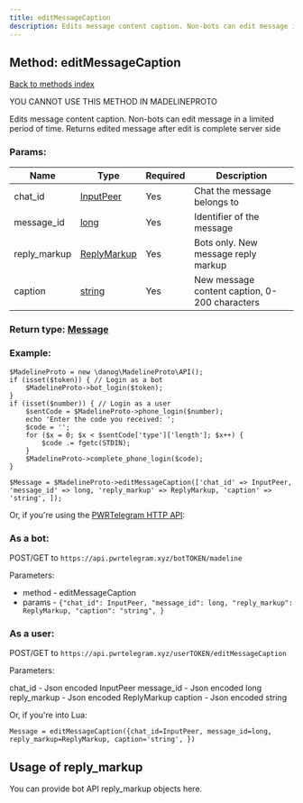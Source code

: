 ```yaml
---
title: editMessageCaption
description: Edits message content caption. Non-bots can edit message in a limited period of time. Returns edited message after edit is complete server side
---
```

## Method: editMessageCaption  
[Back to methods index](index.md)


YOU CANNOT USE THIS METHOD IN MADELINEPROTO


Edits message content caption. Non-bots can edit message in a limited period of time. Returns edited message after edit is complete server side

### Params:

| Name     |    Type       | Required | Description |
|----------|---------------|----------|-------------|
|chat\_id|[InputPeer](../types/InputPeer.md) | Yes|Chat the message belongs to|
|message\_id|[long](../types/long.md) | Yes|Identifier of the message|
|reply\_markup|[ReplyMarkup](../types/ReplyMarkup.md) | Yes|Bots only. New message reply markup|
|caption|[string](../types/string.md) | Yes|New message content caption, 0-200 characters|


### Return type: [Message](../types/Message.md)

### Example:


```
$MadelineProto = new \danog\MadelineProto\API();
if (isset($token)) { // Login as a bot
    $MadelineProto->bot_login($token);
}
if (isset($number)) { // Login as a user
    $sentCode = $MadelineProto->phone_login($number);
    echo 'Enter the code you received: ';
    $code = '';
    for ($x = 0; $x < $sentCode['type']['length']; $x++) {
        $code .= fgetc(STDIN);
    }
    $MadelineProto->complete_phone_login($code);
}

$Message = $MadelineProto->editMessageCaption(['chat_id' => InputPeer, 'message_id' => long, 'reply_markup' => ReplyMarkup, 'caption' => 'string', ]);
```

Or, if you're using the [PWRTelegram HTTP API](https://pwrtelegram.xyz):

### As a bot:

POST/GET to `https://api.pwrtelegram.xyz/botTOKEN/madeline`

Parameters:

* method - editMessageCaption
* params - `{"chat_id": InputPeer, "message_id": long, "reply_markup": ReplyMarkup, "caption": "string", }`



### As a user:

POST/GET to `https://api.pwrtelegram.xyz/userTOKEN/editMessageCaption`

Parameters:

chat_id - Json encoded InputPeer
message_id - Json encoded long
reply_markup - Json encoded ReplyMarkup
caption - Json encoded string



Or, if you're into Lua:

```
Message = editMessageCaption({chat_id=InputPeer, message_id=long, reply_markup=ReplyMarkup, caption='string', })
```


## Usage of reply_markup

You can provide bot API reply_markup objects here.  


